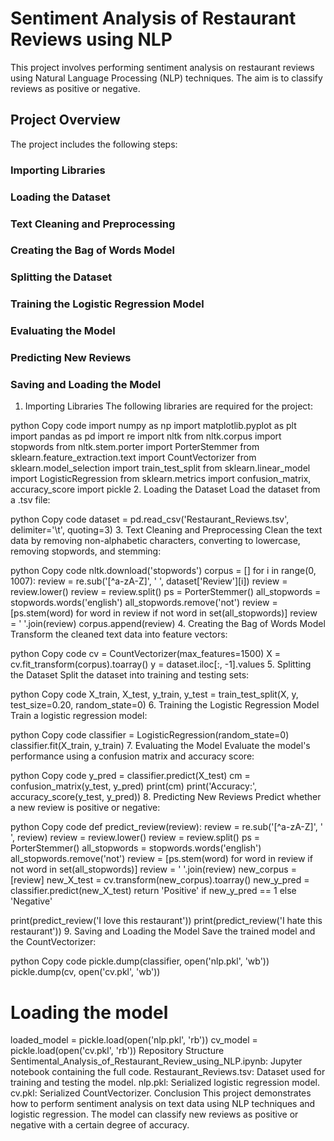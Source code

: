 # Sentiment Analysis of Restaurant Reviews using NLP
This project involves performing sentiment analysis on restaurant reviews using Natural Language Processing (NLP) techniques. The aim is to classify reviews as positive or negative.

## Project Overview
The project includes the following steps:

### Importing Libraries
### Loading the Dataset
### Text Cleaning and Preprocessing
### Creating the Bag of Words Model
### Splitting the Dataset
### Training the Logistic Regression Model
### Evaluating the Model
### Predicting New Reviews
### Saving and Loading the Model

1. Importing Libraries
The following libraries are required for the project:

python
Copy code
import numpy as np
import matplotlib.pyplot as plt
import pandas as pd
import re
import nltk
from nltk.corpus import stopwords
from nltk.stem.porter import PorterStemmer
from sklearn.feature_extraction.text import CountVectorizer
from sklearn.model_selection import train_test_split
from sklearn.linear_model import LogisticRegression
from sklearn.metrics import confusion_matrix, accuracy_score
import pickle
2. Loading the Dataset
Load the dataset from a .tsv file:

python
Copy code
dataset = pd.read_csv('Restaurant_Reviews.tsv', delimiter='\t', quoting=3)
3. Text Cleaning and Preprocessing
Clean the text data by removing non-alphabetic characters, converting to lowercase, removing stopwords, and stemming:

python
Copy code
nltk.download('stopwords')
corpus = []
for i in range(0, 1007):
    review = re.sub('[^a-zA-Z]', ' ', dataset['Review'][i])
    review = review.lower()
    review = review.split()
    ps = PorterStemmer()
    all_stopwords = stopwords.words('english')
    all_stopwords.remove('not')
    review = [ps.stem(word) for word in review if not word in set(all_stopwords)]
    review = ' '.join(review)
    corpus.append(review)
4. Creating the Bag of Words Model
Transform the cleaned text data into feature vectors:

python
Copy code
cv = CountVectorizer(max_features=1500)
X = cv.fit_transform(corpus).toarray()
y = dataset.iloc[:, -1].values
5. Splitting the Dataset
Split the dataset into training and testing sets:

python
Copy code
X_train, X_test, y_train, y_test = train_test_split(X, y, test_size=0.20, random_state=0)
6. Training the Logistic Regression Model
Train a logistic regression model:

python
Copy code
classifier = LogisticRegression(random_state=0)
classifier.fit(X_train, y_train)
7. Evaluating the Model
Evaluate the model's performance using a confusion matrix and accuracy score:

python
Copy code
y_pred = classifier.predict(X_test)
cm = confusion_matrix(y_test, y_pred)
print(cm)
print('Accuracy:', accuracy_score(y_test, y_pred))
8. Predicting New Reviews
Predict whether a new review is positive or negative:

python
Copy code
def predict_review(review):
    review = re.sub('[^a-zA-Z]', ' ', review)
    review = review.lower()
    review = review.split()
    ps = PorterStemmer()
    all_stopwords = stopwords.words('english')
    all_stopwords.remove('not')
    review = [ps.stem(word) for word in review if not word in set(all_stopwords)]
    review = ' '.join(review)
    new_corpus = [review]
    new_X_test = cv.transform(new_corpus).toarray()
    new_y_pred = classifier.predict(new_X_test)
    return 'Positive' if new_y_pred == 1 else 'Negative'

print(predict_review('I love this restaurant'))
print(predict_review('I hate this restaurant'))
9. Saving and Loading the Model
Save the trained model and the CountVectorizer:

python
Copy code
pickle.dump(classifier, open('nlp.pkl', 'wb'))
pickle.dump(cv, open('cv.pkl', 'wb'))

# Loading the model
loaded_model = pickle.load(open('nlp.pkl', 'rb'))
cv_model = pickle.load(open('cv.pkl', 'rb'))
Repository Structure
Sentimental_Analysis_of_Restaurant_Review_using_NLP.ipynb: Jupyter notebook containing the full code.
Restaurant_Reviews.tsv: Dataset used for training and testing the model.
nlp.pkl: Serialized logistic regression model.
cv.pkl: Serialized CountVectorizer.
Conclusion
This project demonstrates how to perform sentiment analysis on text data using NLP techniques and logistic regression. The model can classify new reviews as positive or negative with a certain degree of accuracy.
